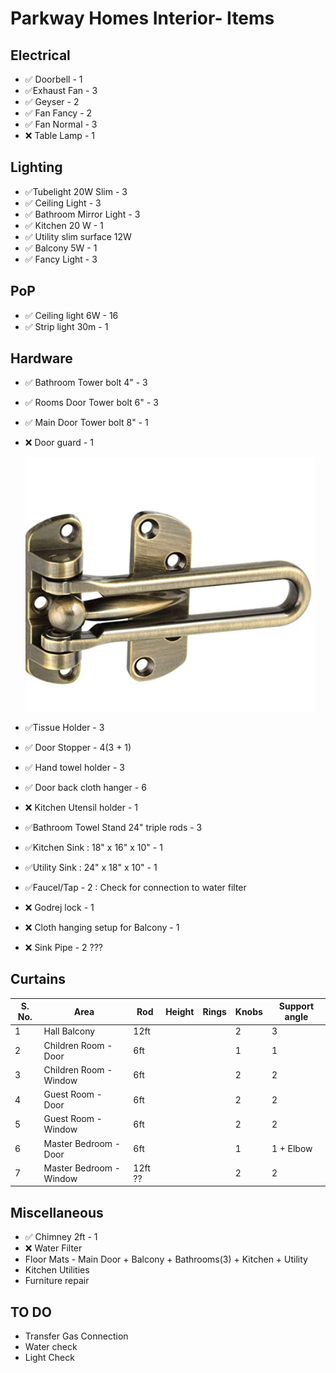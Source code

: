 # Parkway Homes Interior- Items

## Electrical

- :white_check_mark: Doorbell - 1
- :white_check_mark:Exhaust Fan - 3
- :white_check_mark: ​Geyser - 2
- :white_check_mark: ​Fan Fancy - 2
- :white_check_mark: ​Fan Normal - 3
- :x: Table Lamp - 1

## Lighting

- :white_check_mark: ​Tubelight 20W Slim - 3
- :white_check_mark: ​Ceiling Light - 3
- :white_check_mark: ​Bathroom Mirror Light - 3
- :white_check_mark: ​Kitchen 20 W - 1
- :white_check_mark: ​Utility slim surface 12W
- :white_check_mark: ​Balcony 5W - 1
- :white_check_mark: Fancy Light - 3

## PoP

- :white_check_mark: Ceiling light 6W - 16
- :white_check_mark: ​Strip light 30m - 1

## Hardware

- :white_check_mark: Bathroom Tower bolt 4" - 3

- :white_check_mark: ​Rooms Door Tower bolt 6" - 3

- :white_check_mark: ​Main Door Tower bolt 8" - 1

- :x: Door guard - 1

  ​	<img src="assets\door-guard.png" alt="Door Guard" style="zoom:80%;" />

- :white_check_mark: ​Tissue Holder - 3

- :white_check_mark: ​Door Stopper - 4(3 + 1)

- :white_check_mark: ​Hand towel holder - 3

- :white_check_mark: ​Door back cloth hanger - 6

- :x: Kitchen Utensil holder - 1

- :white_check_mark: ​Bathroom Towel Stand 24" triple rods - 3

- :white_check_mark: ​Kitchen Sink : 18" x 16" x 10"  - 1

- :white_check_mark: ​Utility Sink : 24" x 18" x 10"  - 1

- :white_check_mark: ​Faucel/Tap - 2 : Check for connection to water filter

- :x: Godrej lock - 1

- :x: Cloth hanging setup for Balcony - 1

- :x: Sink Pipe - 2 ???

## Curtains



| S. No. | Area                    | Rod     | Height | Rings | Knobs | Support angle |
| ------ | ----------------------- | ------- | ------ | ----- | ----- | ------------- |
| 1      | Hall Balcony            | 12ft    |        |       | 2     | 3             |
| 2      | Children Room - Door    | 6ft     |        |       | 1     | 1             |
| 3      | Children Room - Window  | 6ft     |        |       | 2     | 2             |
| 4      | Guest Room - Door       | 6ft     |        |       | 2     | 2             |
| 5      | Guest Room - Window     | 6ft     |        |       | 2     | 2             |
| 6      | Master Bedroom - Door   | 6ft     |        |       | 1     | 1 + Elbow     |
| 7      | Master Bedroom - Window | 12ft ?? |        |       | 2     | 2             |



## Miscellaneous

- :white_check_mark: Chimney 2ft - 1
- :x: Water Filter
- Floor Mats - Main Door + Balcony + Bathrooms(3) + Kitchen + Utility
- Kitchen Utilities
- Furniture repair



## TO DO

- Transfer Gas Connection
- Water check
- Light Check